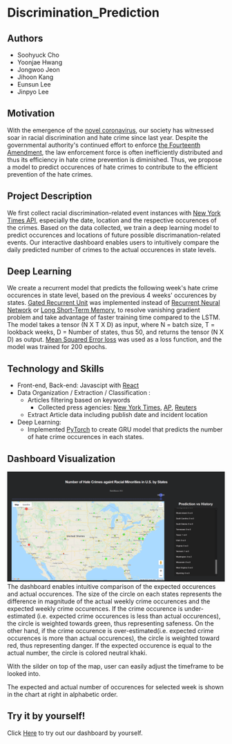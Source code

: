 # Discrimination_Prediction

## Authors
- Soohyuck Cho
- Yoonjae Hwang
- Jongwoo Jeon
- Jihoon Kang
- Eunsun Lee
- Jinpyo Lee

## Motivation
With the emergence of the [novel coronavirus](https://www.who.int/csr/don/31-december-2020-sars-cov2-variants/en/), our society has witnessed soar in racial discrimination and hate crime since last year. Despite the governmental authority's continued effort to enforce [the Fourteenth Amendment](https://constitutioncenter.org/interactive-constitution/amendment/amendment-xiv), the law enforcement force is often inefficiently distributed and thus its efficiency in hate crime prevention is diminished. Thus, we propose a model to predict occurences of hate crimes to contribute to the efficient prevention of the hate crimes.

## Project Description
We first collect racial discrimination-related event instances with [New York Times API](https://developer.nytimes.com), especially the date, location and the respective occurences of the crimes. Based on the data collected, we train a deep learning model to predict occurences and locations of future possible discrimanation-related events. Our interactive dashboard enables users to intuitively compare the daily predicted number of crimes to the actual occurences in state levels.

## Deep Learning
We create a recurrent model that predicts the following week's hate crime occurences in state level, based on the previous 4 weeks' occurences by states. [Gated Recurrent Unit](https://arxiv.org/pdf/1412.3555.pdf?ref=hackernoon.com) was implemented instead of [Recurrent Neural Network](https://www.ibm.com/cloud/learn/recurrent-neural-networks) or [Long Short-Term Memory](https://www.bioinf.jku.at/publications/older/2604.pdf), to resolve vanishing gradient problem and take advantage of faster training time compared to the LSTM. The model takes a tensor (N X T X D) as input, where N = batch size, T = lookback weeks, D = Number of states, thus 50, and returns the tensor (N X D) as output. [Mean Squared Error loss](https://pytorch.org/docs/stable/generated/torch.nn.MSELoss.html) was used as a loss function, and the model was trained for 200 epochs.

## Technology and Skills
- Front-end, Back-end: Javascipt with [React](https://reactjs.org)
- Data Organization / Extraction / Classification :  
    * Articles filtering based on keywords
        - Collected press agencies: [New York Times](https://www.nytimes.com), [AP](https://apnews.com), [Reuters](https://www.reuters.com)
    * Extract Article data including publish date and incident location
- Deep Learning:
    * Implemented [PyTorch](https://pytorch.org) to create GRU model that predicts the number of hate crime occurences in each states.

## Dashboard Visualization
![dashboard](screenshot_overview.PNG)
The dashboard enables intuitive comparison of the expected occurences and actual occurences. The size of the circle on each states represents the difference in magnitude of the actual weekly crime occurences and the expected weekly crime occurences. If the crime occurence is under-estimated (i.e. expected crime occurences is less than actual occurences), the circle is weighted towards green, thus representing safeness. On the other hand, if the crime occurence is over-estimated(i.e. expected crime occurences is more than actual occurences), the circle is weighted toward red, thus representing danger. If the expected occurence is equal to the actual number, the circle is colored neutral khaki.

With the silder on top of the map, user can easily adjust the timeframe to be looked into.

The expected and actual number of occurences for selected week is shown in the chart at right in alphabetic order.

## Try it by yourself!
Click [Here](https://jihoonkang0829.github.io/Discrimination_Prediction/) to try out our dashboard by yourself.